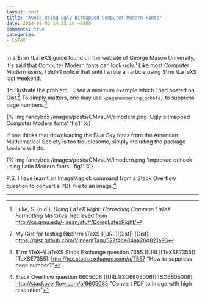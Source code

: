 ```yaml
---
layout: post
title: "Avoid Using Ugly Bitmapped Computer Modern Fonts"
date: 2014-08-02 14:22:20 +0800
comments: true
categories: 
- LaTeX
---
```


In a $\rm \LaTeX$ guide found on the website of George Mason
University, it's said that Computer Modern fonts can look ugly.[^1]
Like most Computer Modern users, I *didn't* notice that until I wrote
an article using $\rm \LaTeX$ last weekend.

To illustrate the problem, I used a minimum example which I had posted
on Gist.[^2]  To simply matters, one may use
`\pagenumbering{gobble}` to suppress page numbers.[^3]

{% img fancybox /images/posts/CMvsLM/cmodern.png 'Ugly bitmapped Computer Modern fonts' 'fig1' %}

If one thinks that downloading the Blue Sky fonts from the American
Mathematical Society is too troublesome, simply including the package
`lmodern` will do.

{% img fancybox /images/posts/CMvsLM/lmodern.png 'Improved outlook using Latin Modern fonts' 'fig1' %}

P.S. I have learnt an ImageMagick command from a Stack Overflow
question to convert a PDF file to an image.[^4]

---

[^1]: Luke, S. (n.d.). *Doing LaTeX Right: Correcting Common LaTeX Formatting Mistakes*. Retrieved from <http://cs.gmu.edu/~sean/stuff/DoingLatexRight/>
[^2]: My Gist for testing Bib$\rm \TeX$ ([URL][Gist])
[Gist]: https://gist.github.com/VincentTam/527f4ce84aa20d821a93
[^3]: $\rm \TeX–\LaTeX$ Stack Exchange question 7355 ([URL][TeXSE7355])
[TeXSE7355]: http://tex.stackexchange.com/a/7357 "How to suppress page number?"
[^4]: Stack Overflow question 6605006 ([URL][SO6605006])
[SO6605006]: http://stackoverflow.com/a/6605085 "Convert PDF to image with high resolution"
